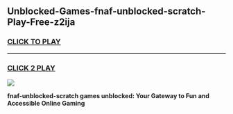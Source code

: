 
## Unblocked-Games-fnaf-unblocked-scratch-Play-Free-z2ija
<h3>
<a href="https://premium76.site?title=fnaf-unblocked-scratch&ref=23A">CLICK TO PLAY</a></h3>
<hr>

<h3>
<a href="https://premium76.site?title=fnaf-unblocked-scratch&ref=23A">CLICK 2 PLAY</a>
  
</h3>

<a href="https://premium76.site?title=fnaf-unblocked-scratch&ref=23A"><img src="https://clearcache.store/games.png"></a>


**fnaf-unblocked-scratch games unblocked: Your Gateway to Fun and Accessible Online Gaming**
